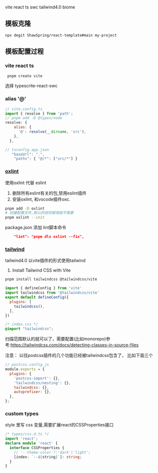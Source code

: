 vite react ts swc  tailwind4.0 biome
## 模板克隆

```
npx degit ShawSpring/react-template#main my-project
```

## 模板配置过程

### vite react ts

```bash
 pnpm create vite
```

选择 typescrite-react-swc

### alias '@'

```js
// vite.config.ts
import { resolve } from 'path';
// pnpm add -D @types/node
resolve: {
    alias: {
      '@': resolve(__dirname, 'src'),
    },
  },

// tsconfig.app.json
   "baseUrl": ".",
    "paths": { "@/*": ["src/*"] }
```

### [oxlint](https://oxc.rs/docs/guide/usage/linter.html) 
使用oxlint 代替 eslint 
1. 删除所有eslint有关的包,禁用eslint插件
2. 安装oxlint, 和vscode插件oxc. 
```bash
pnpm add -D oxlint
# 创建配置文件,默认的规则够用就不需要
pnpm oxlint --init 
```
package.json 添加 lint脚本命令
```json
	"lint": "pnpm dlx oxlint --fix",
```

### [tailwind](https://tailwindcss.com/docs/guides/vite)
tailwind4.0  以vite插件的形式使用tailwind

1. Install Tailwind CSS with Vite

```bash
pnpm install tailwindcss @tailwindcss/vite
```

```js
import { defineConfig } from 'vite'
import tailwindcss from '@tailwindcss/vite'
export default defineConfig({
  plugins: [
    tailwindcss(),
  ],
})
```

```css
/* index.css */
@import "tailwindcss";
```
扫描范围默认的就可以了，需要配置(比如monorepo)参考:https://tailwindcss.com/docs/detecting-classes-in-source-files


注意： 以往postcss插件的几个功能已经被tailwindcss包含了， 比如下面三个
```js
// postcss.config.js
module.exports = {
  plugins: {
    'postcss-import': {},
    'tailwindcss/nesting': {},
    tailwindcss: {},
    autoprefixer: {},
  },
};
```

### custom types

style 里写 css 变量,需要扩展react的CSSProperties接口
```typescript
/* types/css.d.ts */
import 'react';
declare module 'react' {
  interface CSSProperties {
    // '--theme-color'?:'dark'|'light';
    [index: `--${string}`]: string;
  }
}
```
